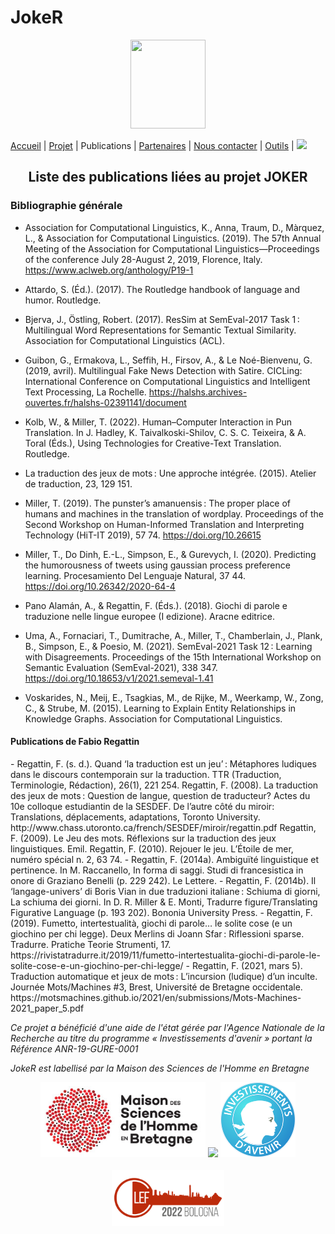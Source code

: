 # JokeR
<p align="center">
  <img src="Joker.png" width="120" height="142">
</p>

[Accueil](index) | [Projet](projet) | Publications | [Partenaires](partenaires) | [Nous contacter](contact) | [Outils](outils) | [<img src="drapeau EN.png" width="20">](https://motsmachines.github.io/joker/EN/index)
<br>

<h2 align="center">Liste des publications liées au projet JOKER</h2>

<h3>Bibliographie générale</h3>

- Association for Computational Linguistics, K., Anna, Traum, D., Màrquez, L., & Association for Computational Linguistics. (2019). The 57th Annual Meeting of the Association for Computational Linguistics—Proceedings of the conference July 28-August 2, 2019, Florence, Italy. https://www.aclweb.org/anthology/P19-1

- Attardo, S. (Éd.). (2017). The Routledge handbook of language and humor. Routledge.

- Bjerva, J., Östling, Robert. (2017). ResSim at SemEval-2017 Task 1 : Multilingual Word Representations for Semantic Textual Similarity. Association for Computational Linguistics (ACL).

- Guibon, G., Ermakova, L., Seffih, H., Firsov, A., & Le Noé-Bienvenu, G. (2019, avril). Multilingual Fake News Detection with Satire. CICLing: International Conference on Computational Linguistics and Intelligent Text Processing, La Rochelle. https://halshs.archives-ouvertes.fr/halshs-02391141/document

- Kolb, W., & Miller, T. (2022). Human–Computer Interaction in Pun Translation. In J. Hadley, K. Taivalkoski-Shilov, C. S. C. Teixeira, & A. Toral (Éds.), Using Technologies for Creative-Text Translation. Routledge.
- La traduction des jeux de mots : Une approche intégrée. (2015). Atelier de traduction, 23, 129 151.
- Miller, T. (2019). The punster’s amanuensis : The proper place of humans and machines in the translation of wordplay. Proceedings of the Second Workshop on Human-Informed Translation and Interpreting Technology (HiT-IT 2019), 57 74. https://doi.org/10.26615
- Miller, T., Do Dinh, E.-L., Simpson, E., & Gurevych, I. (2020). Predicting the humorousness of tweets using gaussian process preference learning. Procesamiento Del Lenguaje Natural, 37 44. https://doi.org/10.26342/2020-64-4
- Pano Alamán, A., & Regattin, F. (Éds.). (2018). Giochi di parole e traduzione nelle lingue europee (I edizione). Aracne editrice.
- Uma, A., Fornaciari, T., Dumitrache, A., Miller, T., Chamberlain, J., Plank, B., Simpson, E., & Poesio, M. (2021). SemEval-2021 Task 12 : Learning with Disagreements. Proceedings of the 15th International Workshop on Semantic Evaluation (SemEval-2021), 338 347. https://doi.org/10.18653/v1/2021.semeval-1.41
- Voskarides, N., Meij, E., Tsagkias, M., de Rijke, M., Weerkamp, W., Zong, C., & Strube, M. (2015). Learning to Explain Entity Relationships in Knowledge Graphs. Association for Computational Linguistics.

<h4>Publications de Fabio Regattin</h4>
<p>
- Regattin, F. (s. d.). Quand ‘la traduction est un jeu’ : Métaphores ludiques dans le discours contemporain sur la traduction. TTR (Traduction, Terminologie, Rédaction), 26(1), 221 254.
  Regattin, F. (2008). La traduction des jeux de mots : Question de langue, question de traducteur? Actes du 10e colloque estudiantin de la SESDEF. De l’autre côté du miroir: Translations, déplacements, adaptations, Toronto University. http://www.chass.utoronto.ca/french/SESDEF/miroir/regattin.pdf
  Regattin, F. (2009). Le Jeu des mots. Réflexions sur la traduction des jeux linguistiques. Emil.
  Regattin, F. (2010). Rejouer le jeu. L’Étoile de mer, numéro spécial n. 2, 63 74.
- Regattin, F. (2014a). Ambiguïté linguistique et pertinence. In M. Raccanello, In forma di saggi. Studi di francesistica in onore di Graziano Benelli (p. 229 242). Le Lettere.
- Regattin, F. (2014b). Il ‘langage-univers’ di Boris Vian in due traduzioni italiane : Schiuma di giorni, La schiuma dei giorni. In D. R. Miller & E. Monti, Tradurre figure/Translating Figurative Language (p. 193 202). Bononia University Press.
- Regattin, F. (2019). Fumetto, intertestualità, giochi di parole… le solite cose (e un giochino per chi legge). Deux Merlins di Joann Sfar : Riflessioni sparse. Tradurre. Pratiche Teorie Strumenti, 17. https://rivistatradurre.it/2019/11/fumetto-intertestualita-giochi-di-parole-le-solite-cose-e-un-giochino-per-chi-legge/
- Regattin, F. (2021, mars 5). Traduction automatique et jeux de mots : L’incursion (ludique) d’un inculte. Journée Mots/Machines #3, Brest, Université de Bretagne occidentale. https://motsmachines.github.io/2021/en/submissions/Mots-Machines-2021_paper_5.pdf
</p>

<p>
<em>Ce projet a bénéficié d'une aide de l'état gérée par l'Agence Nationale de la Recherche au titre du programme « Investissements d'avenir » portant la Référence ANR-19-GURE-0001</em>
</p>
<p>
<em>JokeR est labellisé par la Maison des Sciences de l'Homme en Bretagne</em>
</p>
<div align="center">
  <a href="https://www.mshb.fr"><img src="./MSHB.jpg" height="120"></a>
  <a href="https://sea-eu.org/?lang=fr"><img src="./SEA-EU.png" height="120"></a>
  <a href="https://www.gouvernement.fr/le-programme-d-investissements-d-avenir"><img src="./Investissement avenir.jpeg" height="120"></a>
</div>
<br />
<div align="center">
  <a href="https://clef2022.clef-initiative.eu/index.php"><img src="./CLEF2022.png" height="90"></a> 
</div>

